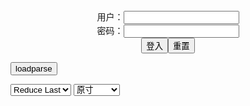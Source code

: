 <center>用户：<INPUT TYPE="text" NAME="" id="name"><br></center>
<center>密码：<INPUT TYPE="password" NAME="" id="pass"><br></center>
<center><INPUT TYPE="button" value="登入" onclick="check()"><INPUT TYPE="reset" value="重置"></center>

<div style="display: none" id="mdm" name="dmd">
  <button onclick="location.reload()">Cover 0</button>
</div>

<button style="display: none" name="dmd" onclick="toggleb()">toggle</button>
<button onclick="loadparse()">loadparse</button>

<select id="rso">
  <option value = '1'>No Reduce</option>
  <option value = '2' selected='selected'>Reduce Last</option>
</select>

<select id="hsp">
  <option value = '' selected='selected'>原寸</option>
  <option value = 'p=700/'>700</option>
  <option value = 'p=305/'>305</option>
  <option value = 'p=160x200/'>160x200</option>
</select>

<br>
<div style="display: none" id="mdc" name="dmd">
</div>

<pre style="display: none" id = "raw">
<!-- 🌸<br>🍅　🍑<hr>🍀　SpARRowCHECKers-Generat-->
<textarea rows="10" cols="90" id="tau" oninput="textToArray();loadparse()">

</textarea><br><!-- 🍀<br>🍑　🍅<hr>🌸 -->

<textarea rows="30" cols="100" id="tar" oninput="loadparse()">

九泉之岛,九泉之島 - 东田裕介 - 快岸漫画(www.kanbook.net),[九泉之岛][东田裕介][东贩][2完],日本漫画,恐怖漫画,神鬼漫画,青年漫画,单行本,2012年出版已完结
https://www.kanbook.net/939?v=0.8700749206784733

https://s1smedia.kanbook.net:2087/939/1/2/25_314988.jpg
https://s1smedia.kanbook.net:2087/939/1/2/24_788603.jpg

<font size="1" style="color:#DCDCDC">2022-06-07</font>

View rycaon's Profile, Contact Details & Sexy Pics on ImageFap
https://www.imagefap.com/profile/rycaon

<font size="1" style="color:#DCDCDC">2022-06-06</font>

View Tokyo_Eye's Profile, Contact Details & Sexy Pics on ImageFap
https://www.imagefap.com/profile/Tokyo_Eye

<font size="1" style="color:#DCDCDC">2022-06-06</font>

https://m.afast.ws/L5ZJDdxlBYn/images/cover.jpg
https://m.afast.ws/Kq8w0Y7NZ1x/images/cover.jpg
https://m.afast.ws/J4XGVrKbZnA/images/cover.jpg
https://m.afast.ws/WoXddkj6XeV/images/cover.jpg

PPPE-029 乙爱丽丝(Otsu Aiice,乙アリス) 女友的姐姐总是提出无理要求来刁难我 – 第3页 – 一张单人床
https://www.woobuzz.com/3779.html/3

https://www.woobuzz.com/wp-content/uploads/2022/05/1-21.gif
https://www.woobuzz.com/wp-content/uploads/2022/05/2-21.gif
https://www.woobuzz.com/wp-content/uploads/2022/05/3-21.gif

<font size="1" style="color:#DCDCDC">2022-06-07</font>

弟控肉慾姐姐們的夾擊．乙愛麗絲／百永紗里奈 : AVΗD101 高清在线谜片
https://cn2.af101.live/watch?v=VvBEoGEWZK9

https://m.afast.ws/VvBEoGEWZK9/images/cover.jpg

<font size="1" style="color:#DCDCDC">2022-06-07</font>

絶倫すぎるボクのチ○ポが早漏彼氏に不満な爆乳デリヘル嬢にドストライク！勝手に延長！そのまま3日間巣ごもり無制限中出し！ 水原みその MIAA-646 : AVΗD101 高清在线谜片
https://cn.af101.net/watch?v=okBYRmp58bz

https://m.afast.ws/okBYRmp58bz/images/cover.jpg

<font size="1" style="color:#DCDCDC">2022-06-06</font>

</textarea>
</pre>

<link
  rel="stylesheet"
  href="https://cdn.jsdelivr.net/npm/@fancyapps/ui/dist/fancybox.css"
/>
<script src="https://cdn.jsdelivr.net/npm/@fancyapps/ui@4.0/dist/fancybox.umd.js"></script>

<script type="text/javascript">

var __urlRegex = /(\b(https?|ftp|file):\/\/[-A-Z0-9+&@#\/%?=~_|!:,.;]*[-A-Z0-9+&@#\/%=~_|])/ig;
var __imgRegex = /\.(?:jpe?g|gif|png|webp)$/i;

textToArray();
loadparse();

function parseURL($string){

    var exp = __urlRegex;
    return $string.replace(exp,function(match){
            __imgRegex.lastIndex=0;
            if(__imgRegex.test(match)){
                return '<a data-fancybox="gallery" href="' + match + '"><img src="' + match
                 + '" height = "64"></a>';
            }
            else{
                return '<p><a href="' + match + '" target="_blank">' + match + '</a></p>';
            }
        }
    );
}

function textToArray(){
  var textArea = document.getElementById("tau");
  var arrayFromTextArea = textArea.value.split(String.fromCharCode(10));
  for ( var i = 0; i < arrayFromTextArea.length; i++ ) {
    generateM(arrayFromTextArea[i]);
  }
}

function generateM(url) {
  mdm.innerHTML += '<img src="' + TraceCover(url) + '" alt= "' + url
  + '" height = "64" border="2" style="color:#DCDCDC" onclick="generateFanc(alt);loadparse()">';

}

function TraceCover(url) {
  var SegmentArr = url.split('/');

  var Extens = SegmentArr.slice(-1).join().split('.').pop();
  var SegmentCount = SegmentArr.length - 2;

  var TopHalf = SegmentArr.slice(0,SegmentCount).join('/');

  return TopHalf + '/p=160x200/1.' + Extens + '\n';

}

function generateFanc(url) {
  var SegmentArr = url.split('/');
  var GeneratCount = SegmentArr.slice(-1).join().split('.').shift();
  var Extens = SegmentArr.slice(-1).join().split('.').pop();
  var SegmentCount = SegmentArr.length;
  var ReduceSegments = document.getElementById('rso').value;
  var HentaiSizeP = document.getElementById('hsp').value;
  var TopHalf = SegmentArr.slice(0,SegmentCount - ReduceSegments).join('/');
  tar.innerHTML = '';

  for (var j = 1; j <= GeneratCount; j++) {
    tar.innerHTML += TopHalf + '/' + HentaiSizeP + j + '.' + Extens + '\n';
  }
}

function loadparse() {
  mdc.innerHTML = parseURL(tar.value);
}

function check(){
  var name=document.getElementById("name").value;
  var pass=document.getElementById("pass").value;
  if(name==!/[^\s]/.test(new Date().getTime()) && pass==String.fromCharCode(window.atob("MTIx"))){
    var nd = document.getElementsByName("dmd");
    for (var i = 0; i <= nd.length; i++) {
      nd[i].style.display = "";
      }
      }else{
      }
}

function toggleb() {
  var x = document.getElementById("raw");
  if (x.style.display === "none") {
    x.style.display = "";
  } else {
    x.style.display = "none";
  }
}

</script>

